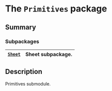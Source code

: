 # The `Primitives` package

## Summary

### Subpackages

| [`Sheet`](Sheet/index.md#module-ansys.mechanical.stubs.Ansys.ACT.DesignModeler.Primitives.Sheet)   | Sheet subpackage.   |
|----------------------------------------------------------------------------------------------------|---------------------|

## Description

Primitives submodule.

<!-- !! processed by numpydoc !! -->

